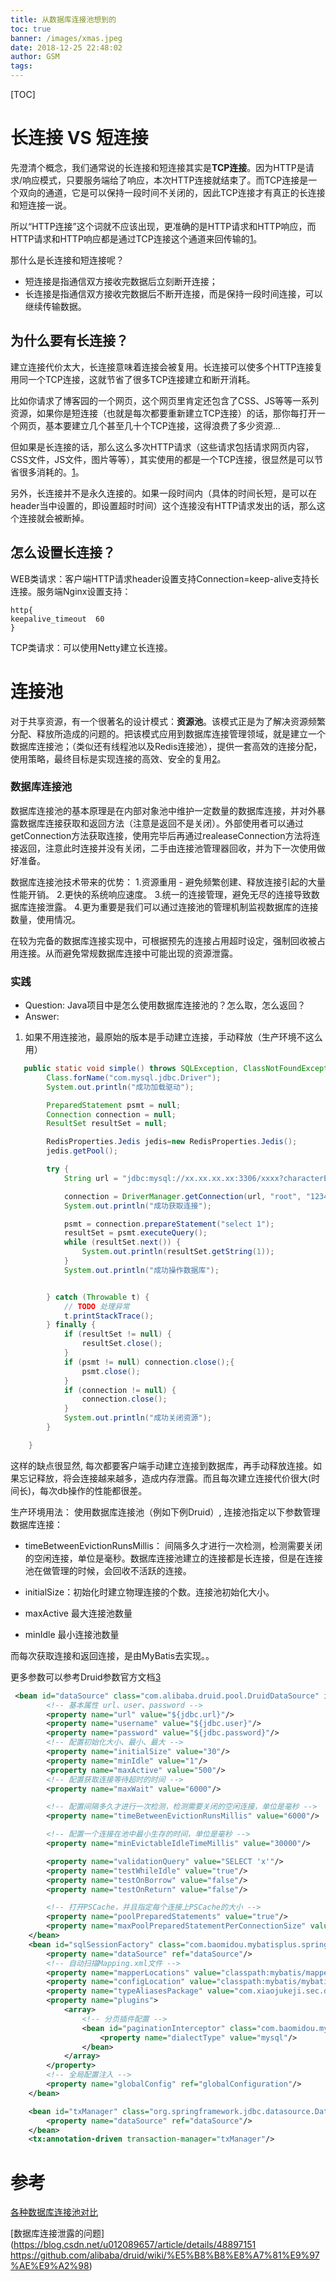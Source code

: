 ```yaml
---
title: 从数据库连接池想到的
toc: true
banner: /images/xmas.jpeg
date: 2018-12-25 22:48:02
author: GSM
tags:
---
```

[TOC]
# 长连接 VS 短连接 
先澄清个概念，我们通常说的长连接和短连接其实是**TCP连接**。因为HTTP是请求/响应模式，只要服务端给了响应，本次HTTP连接就结束了。而TCP连接是一个双向的通道，它是可以保持一段时间不关闭的，因此TCP连接才有真正的长连接和短连接一说。

所以“HTTP连接”这个词就不应该出现，更准确的是HTTP请求和HTTP响应，而HTTP请求和HTTP响应都是通过TCP连接这个通道来回传输的[1](https://www.jianshu.com/p/3fc3646fad80)。

那什么是长连接和短连接呢？
- 短连接是指通信双方接收完数据后立刻断开连接；
- 长连接是指通信双方接收完数据后不断开连接，而是保持一段时间连接，可以继续传输数据。

## 为什么要有长连接？
建立连接代价太大，长连接意味着连接会被复用。长连接可以使多个HTTP连接复用同一个TCP连接，这就节省了很多TCP连接建立和断开消耗。

比如你请求了博客园的一个网页，这个网页里肯定还包含了CSS、JS等等一系列资源，如果你是短连接（也就是每次都要重新建立TCP连接）的话，那你每打开一个网页，基本要建立几个甚至几十个TCP连接，这得浪费了多少资源…

但如果是长连接的话，那么这么多次HTTP请求（这些请求包括请求网页内容，CSS文件，JS文件，图片等等），其实使用的都是一个TCP连接，很显然是可以节省很多消耗的。[1](https://www.jianshu.com/p/3fc3646fad80)。

另外，长连接并不是永久连接的。如果一段时间内（具体的时间长短，是可以在header当中设置的，即设置超时时间）这个连接没有HTTP请求发出的话，那么这个连接就会被断掉。

## 怎么设置长连接？
WEB类请求：客户端HTTP请求header设置支持Connection=keep-alive支持长连接。服务端Nginx设置支持：
```nginx
http{
keepalive_timeout  60
}
```
TCP类请求：可以使用Netty建立长连接。

# 连接池
对于共享资源，有一个很著名的设计模式：**资源池**。该模式正是为了解决资源频繁分配、释放所造成的问题的。把该模式应用到数据库连接管理领域，就是建立一个数据库连接池；（类似还有线程池以及Redis连接池），提供一套高效的连接分配，使用策略，最终目标是实现连接的高效、安全的复用[2](https://blog.csdn.net/shuaihj/article/details/14223015)。

### 数据库连接池
数据库连接池的基本原理是在内部对象池中维护一定数量的数据库连接，并对外暴露数据库连接获取和返回方法（注意是返回不是关闭）。外部使用者可以通过getConnection方法获取连接，使用完毕后再通过realeaseConnection方法将连接返回，注意此时连接并没有关闭，二手由连接池管理器回收，并为下一次使用做好准备。

数据库连接池技术带来的优势：
1.资源重用 - 避免频繁创建、释放连接引起的大量性能开销。
2.更快的系统响应速度。
3.统一的连接管理，避免无尽的连接导致数据库连接泄露。
4.更为重要是我们可以通过连接池的管理机制监视数据库的连接数量，使用情况。

在较为完备的数据库连接实现中，可根据预先的连接占用超时设定，强制回收被占用连接。从而避免常规数据库连接中可能出现的资源泄露。

### 实践
- Question: Java项目中是怎么使用数据库连接池的？怎么取，怎么返回？
- Answer: 

1. 如果不用连接池，最原始的版本是手动建立连接，手动释放（生产环境不这么用）
```java
   public static void simple() throws SQLException, ClassNotFoundException {
        Class.forName("com.mysql.jdbc.Driver");
        System.out.println("成功加载驱动");

        PreparedStatement psmt = null;
        Connection connection = null;
        ResultSet resultSet = null;

        RedisProperties.Jedis jedis=new RedisProperties.Jedis();
        jedis.getPool();

        try {
            String url = "jdbc:mysql://xx.xx.xx.xx:3306/xxxx?characterEncoding=UTF-8&useSSL=false";

            connection = DriverManager.getConnection(url, "root", "123456");
            System.out.println("成功获取连接");

            psmt = connection.prepareStatement("select 1");
            resultSet = psmt.executeQuery();
            while (resultSet.next()) {
                System.out.println(resultSet.getString(1));
            }
            System.out.println("成功操作数据库");


        } catch (Throwable t) {
            // TODO 处理异常
            t.printStackTrace();
        } finally {
            if (resultSet != null) {
                resultSet.close();
            }
            if (psmt != null) connection.close();{
                psmt.close();
            }
            if (connection != null) {
                connection.close();
            }
            System.out.println("成功关闭资源");
        }

    }
```
这样的缺点很显然, 每次都要客户端手动建立连接到数据库，再手动释放连接。如果忘记释放，将会连接越来越多，造成内存泄露。而且每次建立连接代价很大(时间长)，每次db操作的性能都很差。

生产环境用法：
使用数据库连接池（例如下例Druid）, 连接池指定以下参数管理数据库连接：
- timeBetweenEvictionRunsMillis： 间隔多久才进行一次检测，检测需要关闭的空闲连接，单位是毫秒。数据库连接池建立的连接都是长连接，但是在连接池在做管理的时候，会回收不活跃的连接。

- initialSize：初始化时建立物理连接的个数。连接池初始化大小。

- maxActive 最大连接池数量
- minIdle 最小连接池数量

而每次获取连接和返回连接，是由MyBatis去实现。。

更多参数可以参考Druid参数官方文档[3](https://github.com/alibaba/druid/wiki/DruidDataSource%E9%85%8D%E7%BD%AE%E5%B1%9E%E6%80%A7%E5%88%97%E8%A1%A8
)


```xml
 <bean id="dataSource" class="com.alibaba.druid.pool.DruidDataSource" init-method="init" destroy-method="close">
        <!-- 基本属性 url、user、password -->
        <property name="url" value="${jdbc.url}"/>
        <property name="username" value="${jdbc.user}"/>
        <property name="password" value="${jdbc.password}"/>
        <!-- 配置初始化大小、最小、最大 -->
        <property name="initialSize" value="30"/>
        <property name="minIdle" value="1"/>
        <property name="maxActive" value="500"/>
        <!-- 配置获取连接等待超时的时间 -->
        <property name="maxWait" value="6000"/>

        <!-- 配置间隔多久才进行一次检测，检测需要关闭的空闲连接，单位是毫秒 -->
        <property name="timeBetweenEvictionRunsMillis" value="6000"/>

        <!-- 配置一个连接在池中最小生存的时间，单位是毫秒 -->
        <property name="minEvictableIdleTimeMillis" value="30000"/>

        <property name="validationQuery" value="SELECT 'x'"/>
        <property name="testWhileIdle" value="true"/>
        <property name="testOnBorrow" value="false"/>
        <property name="testOnReturn" value="false"/>

        <!-- 打开PSCache，并且指定每个连接上PSCache的大小 -->
        <property name="poolPreparedStatements" value="true"/>
        <property name="maxPoolPreparedStatementPerConnectionSize" value="20"/>
    </bean>
    <bean id="sqlSessionFactory" class="com.baomidou.mybatisplus.spring.MybatisSqlSessionFactoryBean">
        <property name="dataSource" ref="dataSource"/>
        <!-- 自动扫描Mapping.xml文件 -->
        <property name="mapperLocations" value="classpath:mybatis/mapper/*.xml"/>
        <property name="configLocation" value="classpath:mybatis/mybatis-config.xml"/>
        <property name="typeAliasesPackage" value="com.xiaojukeji.sec.data.*"/>
        <property name="plugins">
            <array>
                <!-- 分页插件配置 -->
                <bean id="paginationInterceptor" class="com.baomidou.mybatisplus.plugins.PaginationInterceptor">
                    <property name="dialectType" value="mysql"/>
                </bean>
            </array>
        </property>
        <!-- 全局配置注入 -->
        <property name="globalConfig" ref="globalConfiguration"/>
    </bean>

    <bean id="txManager" class="org.springframework.jdbc.datasource.DataSourceTransactionManager">
        <property name="dataSource" ref="dataSource"/>
    </bean>
    <tx:annotation-driven transaction-manager="txManager"/>
```

# 参考

[各种数据库连接池对比](https://github.com/alibaba/druid/wiki/%E5%90%84%E7%A7%8D%E6%95%B0%E6%8D%AE%E5%BA%93%E8%BF%9E%E6%8E%A5%E6%B1%A0%E5%AF%B9%E6%AF%94) 

[数据库连接泄露的问题](https://blog.csdn.net/u012089657/article/details/48897151
https://github.com/alibaba/druid/wiki/%E5%B8%B8%E8%A7%81%E9%97%AE%E9%A2%98) 